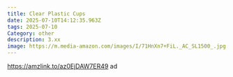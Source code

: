 ```yaml
---
title: Clear Plastic Cups
date: 2025-07-10T14:12:35.963Z
tags: 2025-07-10
Category: other
description: 3.xx
image: https://m.media-amazon.com/images/I/71HnXn7+FiL._AC_SL1500_.jpg
---
```

https://amzlink.to/az0EjDAW7ER49 ad